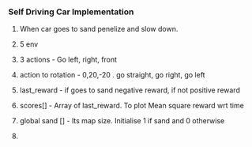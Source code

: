 ### Self Driving Car Implementation

1. When car goes to sand penelize and slow down.
2. 5 env 

3. 3 actions - Go left, right, front
4. action to rotation - 0,20,-20 . go straight, go right, go left
5. last_reward - if goes to sand negative reward, if not positive reward

6. scores[] - Array of last_reward. To plot Mean square reward wrt time

7. global sand [] - Its map size.  Initialise 1 if sand and 0 otherwise
8. 
